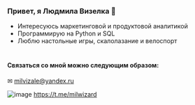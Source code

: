 ### Привет, я Людмила Визелка 🤗 

- Интересуюсь маркетинговой и продуктовой аналитикой
- Программирую на Python и SQL
- Люблю настольные игры, скалолазание и велоспорт

#
#### Связаться со мной можно следующим образом:

✉ milvizale@yandex.ru

![image](https://user-images.githubusercontent.com/119031842/226213199-0ab9ba7f-8dfe-4109-8998-86309664f02a.png)  https://t.me/milwizard
